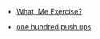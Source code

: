 
- [What, Me Exercise?](/2010/06/what-me-exercise/)

- [one hundred push ups](/2008/07/one-hundred-push-ups/)
